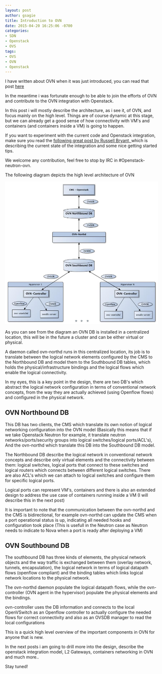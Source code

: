 ```yaml
---
layout: post
author: gsagie
title: Introduction to OVN
date: 2015-04-20 16:25:06 -0700
categories:
- SDN
- Openstack
- OVS
tags:
- OVS
- OVN
- Openstack
---
```


I have written about OVN when it was just introduced, you can read that
post [here](http://galsagie.github.io/ovs/virtualization/2015/01/16/ovn-distributed-controller/)

In the meantime i was fortunate enough to be able to join the efforts of OVN
and contribute to the OVN integration with Openstack.

In this post i will mostly describe the architecture, as i see it, of OVN, and focus
mainly on the high level.
Things are of course dynamic at this stage, but we can already get a good sense 
of how connectivity with VM's and containers (and containers inside a VM) is going to happen.

If you want to experiment with the current code and Openstack integration, make sure
you read the [following great post by Russell Bryant, ](http://blog.russellbryant.net/2015/04/08/ovn-and-openstack-integration-development-update/)
which is describing the current state of the integration and some nice getting started tips.

We welcome any contribution, feel free to stop by IRC in #Openstack-neutron-ovn.

The following diagram depicts the high level architecture of OVN

<img src="https://raw.githubusercontent.com/GalSagie/GalSagie.github.io/master/public/img/ovn-arch.jpg" />

As you can see from the diagram an OVN DB is installed in a centralized location,
this will be in the future a cluster and can be either virtual or physical.

A daemon called ovn-northd runs in this centralized location, its job is to translate
between the logical network elements configured by the CMS to the Northbound DB and model them
to the Southbound DB tables, which holds the physical/infrastructure bindings 
and the logical flows which enable the logical connectivity.

In my eyes, this is a key point in the design, there are two DB's which abstract the 
logical network configuration in terms of conventional network concepts, from the way they are
actually achieved (using Openflow flows) and configured in the physical network.

## OVN Northbound DB

This DB has two clients, the CMS which translate its own notion of logical networking configuration
into the OVN model (Basically this means that if we take Openstack Neutron for example, 
it translate neutron networks/ports/security groups into logical switches/logical ports/ACL's),
And the ovn-northd which translate this DB into the Southbound DB model.

The Northbound DB describe the logical network in conventional network concepts and describe only virtual 
elements and the connectivity between them: logical switches, logical ports that connect to these switches
and logical routers which connects between different logical switches.
There are also ACL's which we can attach to logical switches and configure them for specific logical
ports.

Logical ports can represent VM's, containers and there is also an extended design to address
the use case of containers running inside a VM (I will describe this in the next post)

It is important to note that the communication between the ovn-northd and the CMS is bidirectional,
for example ovn-northd can update the CMS when a port operational status is up, indicating all
needed hooks and configuration took place (This is usefull in the Neutron case as Neutron
needs to indicate to Nova when a port is ready after deploying a VM)

## OVN Southbound DB

The southbound DB has three kinds of elements, the physical network objects and the way
traffic is exchanged between them (overlay network, tunnels, encapsulation), the logical
network in terms of logical datapath flows (openflow compliant) and the binding tables which
links logical network locations to the physical network.

The ovn-northd daemon populate the logical datapath flows, while the ovn-controller
(OVN agent in the hypervisor) populate the physical elements and the bindings.

ovn-controller uses the DB information and connects to the local OpenVSwitch 
as an Openflow controller to actually configure the needed flows for correct connectivity
and also as an OVSDB manager to read the local configurations


This is a quick high level overview of the important components in OVN
for anyone that is new.

In the next posts i am going to drill more into the design, describe the openstack integration
model, L2 Gateways, containers networking in OVN and much more..

Stay tuned!








